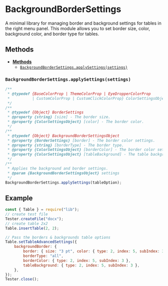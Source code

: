 # BackgroundBorderSettings

A minimal library for managing border and background settings for tables in the right menu panel. This module allows you to set border size, color, background color, and border type for tables.

## Methods

-   [**Methods**](#methods)
    -   [`BackgroundBorderSettings.applySettings(settings)`](#backgroundbordersettingsapplysettingssettings)

### `BackgroundBorderSettings.applySettings(settings)`

```javascript
/**
 * @typedef {BaseColorProp | ThemeColorProp | EyeDropperColorProp
 *          | CustomColorProp | CustomClickColorProp} ColorSettingsObject
 */
/**
 * @typedef {Object} BorderSettings
 * @property {string} [size] - The border size.
 * @property {ColorSettingsObject} [color] - The border color.
 */
/**
 * @typedef {Object} BackgroundBorderSettingsObject
 * @property {BorderSettings} [border] - The border color settings.
 * @property {string} [borderType] - The border type.
 * @property {ColorSettingsObject} [borderColor] - The border color settings.
 * @property {ColorSettingsObject} [tableBackground] - The table background color settings.
 */
/**
 * Applies the background and border settings.
 * @param {BackgroundBorderSettingsObject} settings
 */
BackgroundBorderSettings.applySettings(tableOption);
```

## Example

```javascript
const { Table } = require("lib");
// create test file
Tester.createFile("docx");
// create table 2x2
Table.insertTable(2, 2);

// Pass the borders & backgrounds table options
Table.setTableAdvancedSettings({
    backgroundBorder: {
        border: { size: "3 pt", color: { type: 2, index: 5, subIndex: 3 } },
        borderType: "all",
        borderColor: { type: 2, index: 5, subIndex: 3 },
        tableBackground: { type: 2, index: 5, subIndex: 3 },
    },
});
Tester.close();
```
